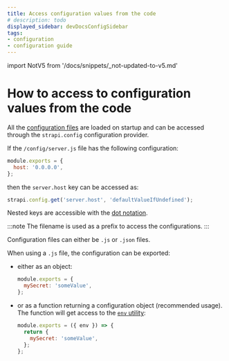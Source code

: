 ```yaml
---
title: Access configuration values from the code
# description: todo
displayed_sidebar: devDocsConfigSidebar
tags:
- configuration
- configuration guide
---
```


import NotV5 from '/docs/snippets/_not-updated-to-v5.md'

# How to access to configuration values from the code

<NotV5 />

All the [configuration files](/dev-docs/configurations) are loaded on startup and can be accessed through the `strapi.config` configuration provider.

If the `/config/server.js` file has the following configuration:

  ```js
  module.exports = {
    host: '0.0.0.0',
  };
  ```

then the `server.host` key can be accessed as:

  ```js
  strapi.config.get('server.host', 'defaultValueIfUndefined');
  ```

Nested keys are accessible with the [dot notation](https://developer.mozilla.org/en-US/docs/Web/JavaScript/Reference/Operators/Property_accessors#dot_notation).

:::note
The filename is used as a prefix to access the configurations.
:::

Configuration files can either be `.js` or `.json` files.

When using a `.js` file, the configuration can be exported:

- either as an object:

  ```js
  module.exports = {
    mySecret: 'someValue',
  };
  ```

- or as a function returning a configuration object (recommended usage). The function will get access to the [`env` utility](/dev-docs/configurations/guides/access-cast-environment-variables#casting-environment-variables):

  ```js
  module.exports = ({ env }) => {
    return {
      mySecret: 'someValue',
    };
  };
  ```
